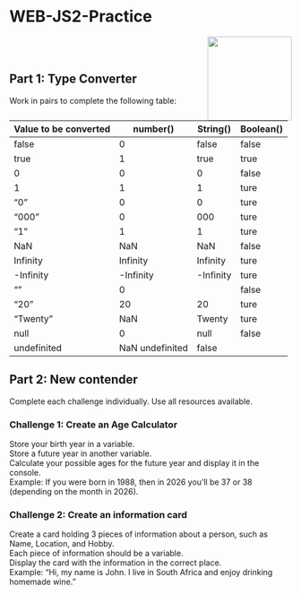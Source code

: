 # WEB-JS2-Practice

<img align="right" width="150" height="150" src="https://media-exp1.licdn.com/dms/image/C4E0BAQF7BYCCZt5epw/company-logo_200_200/0?e=2159024400&v=beta&t=qUAFP9bUgBEEXGVQYpUXW1J_OiP8e0r4rFBpqp8OrxA">


 <br/>
 <br/>


## Part 1: Type Converter

Work in pairs to complete the following table:

| Value to be converted | number() | String() | Boolean() |
|-----------------------|----------|----------|-----------|
| false                 |   0      | false    |   false   |
| true                  |   1      |  true    |   true    |
| 0                     |   0      |    0     |   false   |
| 1                     |   1      |    1     |   ture    |
| “0”                   |   0      |    0     |   ture    |
| “000”                 |   0      |   000    |   ture    |
| “1”                   |   1      |    1     |   ture    |
| NaN                   |   NaN    |    NaN   |   false   |
| Infinity              | Infinity | Infinity |   ture    |
| -Infinity             |-Infinity |-Infinity |   ture    |
| “”                    |   0      |          |   false   |
| “20”                  |  20      |    20    |   ture    |
| “Twenty”              |  NaN     | Twenty   |   ture    |
| null                  |   0      |   null   |   false   |
| undefinited           |   NaN    undefinited|    false   |


## Part 2:  New contender

Complete each challenge individually. Use all resources available. 

### Challenge 1: Create an Age Calculator

Store your birth year in a variable.<br>
Store a future year in another variable. <br>
Calculate your possible ages for the future year and display it in the console. <br>
Example: If you were born in 1988, then in 2026 you’ll be 37 or 38 (depending on the month in 2026).



### Challenge 2: Create an information card

Create a card holding 3 pieces of information about a person, such as Name, Location, and Hobby.<br>
Each piece of information should be a variable.<br>
Display the card with the information in the correct place.<br>
Example: “Hi, my name is John. I live in South Africa and enjoy drinking homemade wine.”<br>

